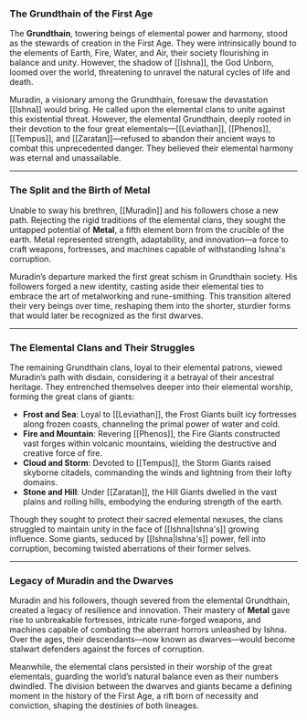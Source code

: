 ### The Grundthain of the First Age

The **Grundthain**, towering beings of elemental power and harmony, stood as the stewards of creation in the First Age. They were intrinsically bound to the elements of Earth, Fire, Water, and Air, their society flourishing in balance and unity. However, the shadow of [[Ishna]], the God Unborn, loomed over the world, threatening to unravel the natural cycles of life and death.

Muradin, a visionary among the Grundthain, foresaw the devastation [[Ishna]] would bring. He called upon the elemental clans to unite against this existential threat. However, the elemental Grundthain, deeply rooted in their devotion to the four great elementals—[[Leviathan]], [[Phenos]], [[Tempus]], and [[Zaratan]]—refused to abandon their ancient ways to combat this unprecedented danger. They believed their elemental harmony was eternal and unassailable.

---

### The Split and the Birth of Metal

Unable to sway his brethren, [[Muradin]] and his followers chose a new path. Rejecting the rigid traditions of the elemental clans, they sought the untapped potential of **Metal**, a fifth element born from the crucible of the earth. Metal represented strength, adaptability, and innovation—a force to craft weapons, fortresses, and machines capable of withstanding Ishna's corruption.

Muradin’s departure marked the first great schism in Grundthain society. His followers forged a new identity, casting aside their elemental ties to embrace the art of metalworking and rune-smithing. This transition altered their very beings over time, reshaping them into the shorter, sturdier forms that would later be recognized as the first dwarves.

---

### The Elemental Clans and Their Struggles

The remaining Grundthain clans, loyal to their elemental patrons, viewed Muradin’s path with disdain, considering it a betrayal of their ancestral heritage. They entrenched themselves deeper into their elemental worship, forming the great clans of giants:

- **Frost and Sea**: Loyal to [[Leviathan]], the Frost Giants built icy fortresses along frozen coasts, channeling the primal power of water and cold.
- **Fire and Mountain**: Revering [[Phenos]], the Fire Giants constructed vast forges within volcanic mountains, wielding the destructive and creative force of fire.
- **Cloud and Storm**: Devoted to [[Tempus]], the Storm Giants raised skyborne citadels, commanding the winds and lightning from their lofty domains.
- **Stone and Hill**: Under [[Zaratan]], the Hill Giants dwelled in the vast plains and rolling hills, embodying the enduring strength of the earth.

Though they sought to protect their sacred elemental nexuses, the clans struggled to maintain unity in the face of [[Ishna|Ishna's]] growing influence. Some giants, seduced by [[Ishna|Ishna's]] power, fell into corruption, becoming twisted aberrations of their former selves.

---

### Legacy of Muradin and the Dwarves

Muradin and his followers, though severed from the elemental Grundthain, created a legacy of resilience and innovation. Their mastery of **Metal** gave rise to unbreakable fortresses, intricate rune-forged weapons, and machines capable of combating the aberrant horrors unleashed by Ishna. Over the ages, their descendants—now known as dwarves—would become stalwart defenders against the forces of corruption.

Meanwhile, the elemental clans persisted in their worship of the great elementals, guarding the world’s natural balance even as their numbers dwindled. The division between the dwarves and giants became a defining moment in the history of the First Age, a rift born of necessity and conviction, shaping the destinies of both lineages.